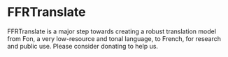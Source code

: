 # FFRTranslate
FFRTranslate is a major step towards creating a robust translation model from Fon, a very low-resource and tonal language, to French, for research and public use. Please consider donating to help us.
